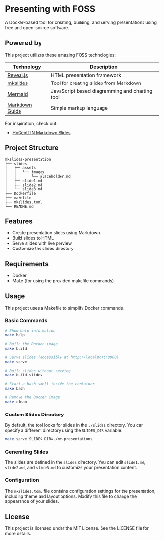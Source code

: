 # Presenting with FOSS

A Docker-based tool for creating, building, and serving presentations using free and open-source software.

## Powered by

This project utilizes these amazing FOSS technologies:

| Technology | Description |
|------------|-------------|
| [Reveal.js](https://revealjs.com) | HTML presentation framework |
| [mkslides](https://pypi.org/project/mkslides) | Tool for creating slides from Markdown |
| [Mermaid](https://mermaid.js.org) | JavaScript based diagramming and charting tool |
| [Markdown Guide](https://www.markdownguide.org) | Simple markup language |

For inspiration, check out:
- [HoGentTIN Markdown Slides](https://github.com/HoGentTIN/hogent-markdown-slides)

## Project Structure

```
mkslides-presentation
├── slides
│   ├── assets
│   │   └── images
│   │       └── placeholder.md
│   ├── slide1.md
│   ├── slide2.md
│   └── slide3.md
├── Dockerfile
├── makefile
├── mkslides.toml
└── README.md
```

## Features

- Create presentation slides using Markdown
- Build slides to HTML
- Serve slides with live preview
- Customize the slides directory

## Requirements

- Docker
- Make (for using the provided makefile commands)

## Usage

This project uses a Makefile to simplify Docker commands.

### Basic Commands

```bash
# Show help information
make help

# Build the Docker image
make build

# Serve slides (accessible at http://localhost:8000)
make serve

# Build slides without serving
make build-slides

# Start a bash shell inside the container
make bash

# Remove the Docker image
make clean
```

### Custom Slides Directory

By default, the tool looks for slides in the `./slides` directory. You can specify a different directory using the `SLIDES_DIR` variable:

```bash
make serve SLIDES_DIR=./my-presentations
```

### Generating Slides

The slides are defined in the `slides` directory. You can edit `slide1.md`, `slide2.md`, and `slide3.md` to customize your presentation content.

### Configuration

The `mkslides.toml` file contains configuration settings for the presentation, including theme and layout options. Modify this file to change the appearance of your slides.

## License

This project is licensed under the MIT License. See the LICENSE file for more details.
